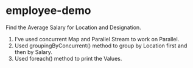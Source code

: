 # employee-demo
Find the Average Salary for Location and Designation.
1. I've used concurrent Map and Parallel Stream to work on Parallel.
2. Used groupingByConcurrent() method to group by Location first and then by Salary.
3. Used foreach() method to print the Values.
